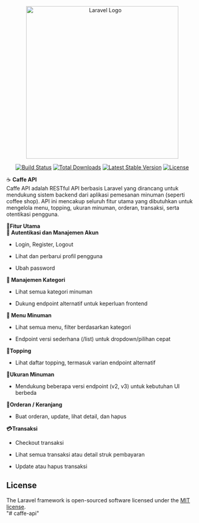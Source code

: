 <p align="center"><a href="https://laravel.com" target="_blank"><img src="https://raw.githubusercontent.com/laravel/art/master/logo-lockup/5%20SVG/2%20CMYK/1%20Full%20Color/laravel-logolockup-cmyk-red.svg" width="400" alt="Laravel Logo"></a></p>

<p align="center">
<a href="https://github.com/laravel/framework/actions"><img src="https://github.com/laravel/framework/workflows/tests/badge.svg" alt="Build Status"></a>
<a href="https://packagist.org/packages/laravel/framework"><img src="https://img.shields.io/packagist/dt/laravel/framework" alt="Total Downloads"></a>
<a href="https://packagist.org/packages/laravel/framework"><img src="https://img.shields.io/packagist/v/laravel/framework" alt="Latest Stable Version"></a>
<a href="https://packagist.org/packages/laravel/framework"><img src="https://img.shields.io/packagist/l/laravel/framework" alt="License"></a>
</p>

☕️ **Caffe API**  
Caffe API adalah RESTful API berbasis Laravel yang dirancang untuk mendukung sistem backend dari aplikasi pemesanan minuman (seperti coffee shop). API ini mencakup seluruh fitur utama yang dibutuhkan untuk mengelola menu, topping, ukuran minuman, orderan, transaksi, serta otentikasi pengguna.

**🚀Fitur Utama**  
**🔐 Autentikasi dan Manajemen Akun**

- Login, Register, Logout
    
- Lihat dan perbarui profil pengguna
    
- Ubah password
    

**📂 Manajemen Kategori**

- Lihat semua kategori minuman
    
- Dukung endpoint alternatif untuk keperluan frontend
    

**🍹 Menu Minuman**

- Lihat semua menu, filter berdasarkan kategori
    
- Endpoint versi sederhana (/list) untuk dropdown/pilihan cepat
    

**🧋Topping**

- Lihat daftar topping, termasuk varian endpoint alternatif
    

**📏Ukuran Minuman**

- Mendukung beberapa versi endpoint (v2, v3) untuk kebutuhan UI berbeda
    

**🛒Orderan / Keranjang**

- Buat orderan, update, lihat detail, dan hapus
    

**💳Transaksi**

- Checkout transaksi
    
- Lihat semua transaksi atau detail struk pembayaran
    
- Update atau hapus transaksi
    

## License

The Laravel framework is open-sourced software licensed under the [MIT license](https://opensource.org/licenses/MIT).  
"# caffe-api"
